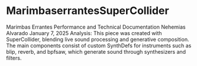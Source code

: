 # MarimbaserrantesSuperCollider
Marimbas Errantes Performance and Technical
Documentation
Nehemias Alvarado
January 7, 2025
Analysis:
This piece was created with SuperCollider, blending live sound processing and generative composition. The main components consist of custom SynthDefs for instruments such as blip, reverb, and
bpfsaw, which generate sound through synthesizers and filters.
